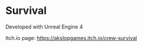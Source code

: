 # Survival

Developed with Unreal Engine 4

Itch.io page: https://akslopgames.itch.io/crew-survival
